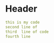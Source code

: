 # Header
```yaml {.line-numbers}
this is my code
second line of
third  line of code
fourth line
```
